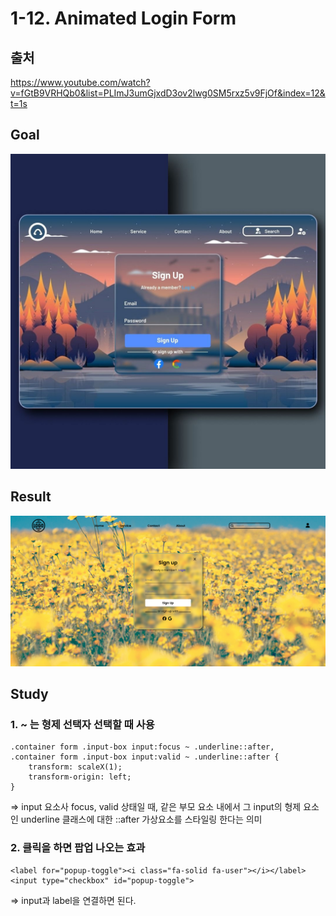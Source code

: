 # 1-12. Animated Login Form

## 출처

https://www.youtube.com/watch?v=fGtB9VRHQb0&list=PLImJ3umGjxdD3ov2lwg0SM5rxz5v9FjOf&index=12&t=1s

## Goal

<img src="img/goal.jpg">

## Result

<img src="img/result.png">

## Study

### 1. ~ 는 형제 선택자 선택할 때 사용

```
.container form .input-box input:focus ~ .underline::after,
.container form .input-box input:valid ~ .underline::after {
	transform: scaleX(1);
	transform-origin: left;
}
```

=> input 요소사 focus, valid 상태일 때, 같은 부모 요소 내에서 그 input의 형제 요소인 underline 클래스에 대한 ::after 가상요소를 스타일링 한다는 의미

### 2. 클릭을 하면 팝업 나오는 효과

```
<label for="popup-toggle"><i class="fa-solid fa-user"></i></label>
<input type="checkbox" id="popup-toggle">
```

=> input과 label을 연결하면 된다.
